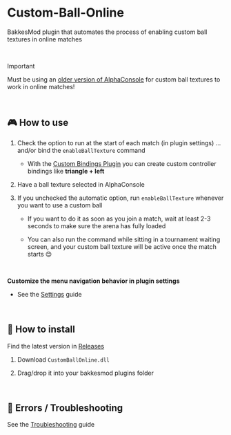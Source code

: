 # Custom-Ball-Online
BakkesMod plugin that automates the process of enabling custom ball textures in online matches

<br>

>[!IMPORTANT]
>Must be using an [older version of AlphaConsole](./AC%20stuff/AlphaConsole.md) for custom ball textures to work in online matches!

<br>

## 🎮 How to use

1. Check the option to run at the start of each match (in plugin settings) ... and/or bind the `enableBallTexture` command
     - With the [Custom Bindings Plugin](https://bakkesplugins.com/plugins/view/228) you can create custom controller bindings like **triangle + left**

2. Have a ball texture selected in AlphaConsole
   
3. If you unchecked the automatic option, run `enableBallTexture` whenever you want to use a custom ball 
    - If you want to do it as soon as you join a match, wait at least 2-3 seconds to make sure the arena has fully loaded
      
    - You can also run the command while sitting in a tournament waiting screen, and your custom ball texture will be active once the match starts 😊

<br>

**Customize the menu navigation behavior in plugin settings**
  - See the [Settings](./docs/Settings.md) guide
<br>

## 🔧 How to install

Find the latest version in [Releases](https://github.com/smallest-cock/Custom-Ball-Online/releases)

1. Download `CustomBallOnline.dll`

2. Drag/drop it into your bakkesmod plugins folder


<br>

## 🚧 Errors / Troubleshooting

See the [Troubleshooting](./docs/Troubleshooting.md) guide